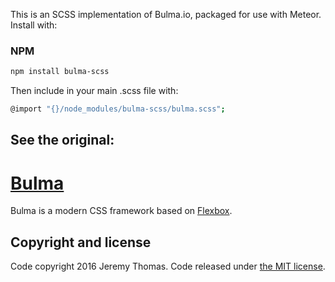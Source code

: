 
This is an SCSS implementation of Bulma.io, packaged for use with Meteor.  Install with: 

### NPM

```sh
npm install bulma-scss
```

Then include in your main .scss file with:

```sh
@import "{}/node_modules/bulma-scss/bulma.scss"; 
```

## See the original:

# [Bulma](http://bulma.io)

Bulma is a modern CSS framework based on [Flexbox](https://developer.mozilla.org/en-US/docs/Web/CSS/CSS_Flexible_Box_Layout/Using_CSS_flexible_boxes).

## Copyright and license

Code copyright 2016 Jeremy Thomas. Code released under [the MIT license](https://github.com/jgthms/bulma/blob/master/LICENSE).
